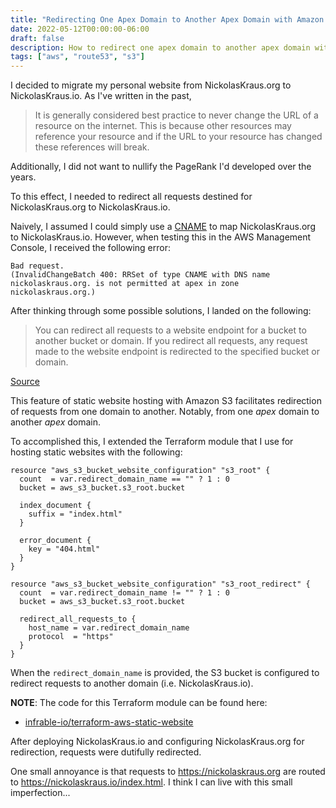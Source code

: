 ```yaml
---
title: "Redirecting One Apex Domain to Another Apex Domain with Amazon S3"
date: 2022-05-12T00:00:00-06:00
draft: false
description: How to redirect one apex domain to another apex domain with Amazon S3.
tags: ["aws", "route53", "s3"]
---
```


I decided to migrate my personal website from NickolasKraus.org to NickolasKraus.io. As I've written in the past,

>It is generally considered best practice to never change the URL of a resource on the internet. This is because other resources may reference your resource and if the URL to your resource has changed these references will break.

Additionally, I did not want to nullify the PageRank I'd developed over the years.

To this effect, I needed to redirect all requests destined for NickolasKraus.org to NickolasKraus.io.

Naively, I assumed I could simply use a [CNAME](https://en.wikipedia.org/wiki/CNAME_record) to map NickolasKraus.org to NickolasKraus.io. However, when testing this in the AWS Management Console, I received the following error:

```
Bad request.
(InvalidChangeBatch 400: RRSet of type CNAME with DNS name nickolaskraus.org. is not permitted at apex in zone nickolaskraus.org.)
```

After thinking through some possible solutions, I landed on the following:

>You can redirect all requests to a website endpoint for a bucket to another bucket or domain. If you redirect all requests, any request made to the website endpoint is redirected to the specified bucket or domain.

[Source](https://docs.aws.amazon.com/AmazonS3/latest/userguide/how-to-page-redirect.html#redirect-endpoint-host)

This feature of static website hosting with Amazon S3 facilitates redirection of requests from one domain to another. Notably, from one *apex* domain to another *apex* domain.

To accomplished this, I extended the Terraform module that I use for hosting static websites with the following:

```
resource "aws_s3_bucket_website_configuration" "s3_root" {
  count  = var.redirect_domain_name == "" ? 1 : 0
  bucket = aws_s3_bucket.s3_root.bucket

  index_document {
    suffix = "index.html"
  }

  error_document {
    key = "404.html"
  }
}

resource "aws_s3_bucket_website_configuration" "s3_root_redirect" {
  count  = var.redirect_domain_name != "" ? 1 : 0
  bucket = aws_s3_bucket.s3_root.bucket

  redirect_all_requests_to {
    host_name = var.redirect_domain_name
    protocol  = "https"
  }
}
```

When the `redirect_domain_name` is provided, the S3 bucket is configured to redirect requests to another domain (i.e. NickolasKraus.io).

**NOTE**: The code for this Terraform module can be found here:
* [infrable-io/terraform-aws-static-website](https://github.com/infrable-io/terraform-aws-static-website)

After deploying NickolasKraus.io and configuring NickolasKraus.org for redirection, requests were dutifully redirected.

One small annoyance is that requests to https://nickolaskraus.org are routed to https://nickolaskraus.io/index.html. I think I can live with this small imperfection...
